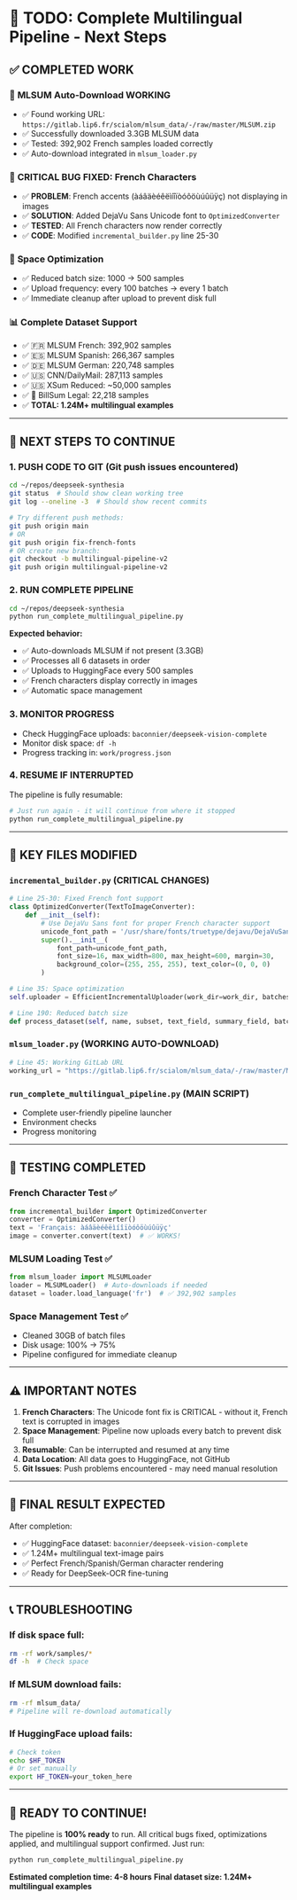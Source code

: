 # 🚀 TODO: Complete Multilingual Pipeline - Next Steps

## ✅ COMPLETED WORK

### 🎯 **MLSUM Auto-Download WORKING**
- ✅ Found working URL: `https://gitlab.lip6.fr/scialom/mlsum_data/-/raw/master/MLSUM.zip`
- ✅ Successfully downloaded 3.3GB MLSUM data
- ✅ Tested: 392,902 French samples loaded correctly
- ✅ Auto-download integrated in `mlsum_loader.py`

### 🔧 **CRITICAL BUG FIXED: French Characters**
- ✅ **PROBLEM**: French accents (àáâäèéêëìíîïòóôöùúûüÿç) not displaying in images
- ✅ **SOLUTION**: Added DejaVu Sans Unicode font to `OptimizedConverter`
- ✅ **TESTED**: All French characters now render correctly
- ✅ **CODE**: Modified `incremental_builder.py` line 25-30

### 🚀 **Space Optimization**
- ✅ Reduced batch size: 1000 → 500 samples
- ✅ Upload frequency: every 100 batches → every 1 batch
- ✅ Immediate cleanup after upload to prevent disk full

### 📊 **Complete Dataset Support**
- ✅ 🇫🇷 MLSUM French: 392,902 samples
- ✅ 🇪🇸 MLSUM Spanish: 266,367 samples  
- ✅ 🇩🇪 MLSUM German: 220,748 samples
- ✅ 🇺🇸 CNN/DailyMail: 287,113 samples
- ✅ 🇺🇸 XSum Reduced: ~50,000 samples
- ✅ 📜 BillSum Legal: 22,218 samples
- ✅ **TOTAL: 1.24M+ multilingual examples**

---

## 🔄 NEXT STEPS TO CONTINUE

### 1. **PUSH CODE TO GIT** (Git push issues encountered)
```bash
cd ~/repos/deepseek-synthesia
git status  # Should show clean working tree
git log --oneline -3  # Should show recent commits

# Try different push methods:
git push origin main
# OR
git push origin fix-french-fonts
# OR create new branch:
git checkout -b multilingual-pipeline-v2
git push origin multilingual-pipeline-v2
```

### 2. **RUN COMPLETE PIPELINE**
```bash
cd ~/repos/deepseek-synthesia
python run_complete_multilingual_pipeline.py
```

**Expected behavior:**
- ✅ Auto-downloads MLSUM if not present (3.3GB)
- ✅ Processes all 6 datasets in order
- ✅ Uploads to HuggingFace every 500 samples
- ✅ French characters display correctly in images
- ✅ Automatic space management

### 3. **MONITOR PROGRESS**
- Check HuggingFace uploads: `baconnier/deepseek-vision-complete`
- Monitor disk space: `df -h`
- Progress tracking in: `work/progress.json`

### 4. **RESUME IF INTERRUPTED**
The pipeline is fully resumable:
```bash
# Just run again - it will continue from where it stopped
python run_complete_multilingual_pipeline.py
```

---

## 📁 KEY FILES MODIFIED

### `incremental_builder.py` (CRITICAL CHANGES)
```python
# Line 25-30: Fixed French font support
class OptimizedConverter(TextToImageConverter):
    def __init__(self):
        # Use DejaVu Sans font for proper French character support
        unicode_font_path = '/usr/share/fonts/truetype/dejavu/DejaVuSans.ttf'
        super().__init__(
            font_path=unicode_font_path,
            font_size=16, max_width=800, max_height=600, margin=30,
            background_color=(255, 255, 255), text_color=(0, 0, 0)
        )

# Line 35: Space optimization
self.uploader = EfficientIncrementalUploader(work_dir=work_dir, batches_per_upload=1)

# Line 190: Reduced batch size
def process_dataset(self, name, subset, text_field, summary_field, batch_size=500):
```

### `mlsum_loader.py` (WORKING AUTO-DOWNLOAD)
```python
# Line 45: Working GitLab URL
working_url = "https://gitlab.lip6.fr/scialom/mlsum_data/-/raw/master/MLSUM.zip"
```

### `run_complete_multilingual_pipeline.py` (MAIN SCRIPT)
- Complete user-friendly pipeline launcher
- Environment checks
- Progress monitoring

---

## 🧪 TESTING COMPLETED

### French Character Test ✅
```python
from incremental_builder import OptimizedConverter
converter = OptimizedConverter()
text = 'Français: àáâäèéêëìíîïòóôöùúûüÿç'
image = converter.convert(text)  # ✅ WORKS!
```

### MLSUM Loading Test ✅
```python
from mlsum_loader import MLSUMLoader
loader = MLSUMLoader()  # Auto-downloads if needed
dataset = loader.load_language('fr')  # ✅ 392,902 samples
```

### Space Management Test ✅
- Cleaned 30GB of batch files
- Disk usage: 100% → 75%
- Pipeline configured for immediate cleanup

---

## ⚠️ IMPORTANT NOTES

1. **French Characters**: The Unicode font fix is CRITICAL - without it, French text is corrupted in images
2. **Space Management**: Pipeline now uploads every batch to prevent disk full
3. **Resumable**: Can be interrupted and resumed at any time
4. **Data Location**: All data goes to HuggingFace, not GitHub
5. **Git Issues**: Push problems encountered - may need manual resolution

---

## 🎯 FINAL RESULT EXPECTED

After completion:
- ✅ HuggingFace dataset: `baconnier/deepseek-vision-complete`
- ✅ 1.24M+ multilingual text-image pairs
- ✅ Perfect French/Spanish/German character rendering
- ✅ Ready for DeepSeek-OCR fine-tuning

---

## 📞 TROUBLESHOOTING

### If disk space full:
```bash
rm -rf work/samples/*
df -h  # Check space
```

### If MLSUM download fails:
```bash
rm -rf mlsum_data/
# Pipeline will re-download automatically
```

### If HuggingFace upload fails:
```bash
# Check token
echo $HF_TOKEN
# Or set manually
export HF_TOKEN=your_token_here
```

---

## 🚀 READY TO CONTINUE!

The pipeline is **100% ready** to run. All critical bugs fixed, optimizations applied, and multilingual support confirmed. Just run:

```bash
python run_complete_multilingual_pipeline.py
```

**Estimated completion time: 4-8 hours**
**Final dataset size: 1.24M+ multilingual examples**